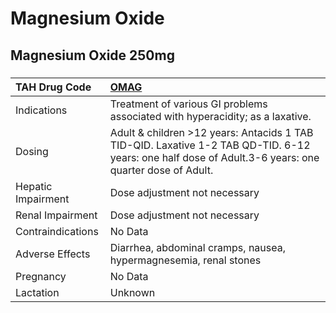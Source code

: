# Magnesium Oxide

## Magnesium Oxide 250mg

##### 

| TAH Drug Code      | [OMAG](https://www.tahsda.org.tw/drugs/hissearch.php?drug_code=OMAG)                                                                                  |
|:-------------------|:------------------------------------------------------------------------------------------------------------------------------------------------------|
| Indications        | Treatment of various GI problems associated with hyperacidity; as a laxative.                                                                         |
| Dosing             | Adult & children >12 years: Antacids 1 TAB TID-QID. Laxative 1-2 TAB QD-TID. 6-12 years: one half dose of Adult.3-6 years: one quarter dose of Adult. |
| Hepatic Impairment | Dose adjustment not necessary                                                                                                                         |
| Renal Impairment   | Dose adjustment not necessary                                                                                                                         |
| Contraindications  | No Data                                                                                                                                               |
| Adverse Effects    | Diarrhea, abdominal cramps, nausea, hypermagnesemia, renal stones                                                                                     |
| Pregnancy          | No Data                                                                                                                                               |
| Lactation          | Unknown                                                                                                                                               |

